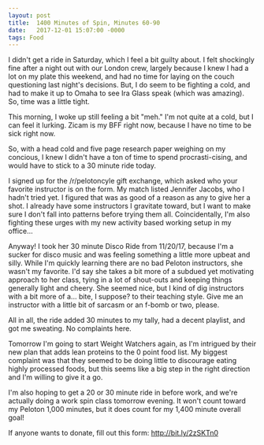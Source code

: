 ```yaml
---
layout: post
title:  1400 Minutes of Spin, Minutes 60-90
date:   2017-12-01 15:07:00 -0000
tags: Food
---
```


I didn't get a ride in Saturday, which I feel a bit guilty about. I felt shockingly fine after a night out with our London crew, largely because I knew I had a lot on my plate this weekend, and had no time for laying on the couch questioning last night's decisions. But, I do seem to be fighting a cold, and had to make it up to Omaha to see Ira Glass speak (which was amazing). So, time was a little tight. 

This morning, I woke up still feeling a bit "meh." I'm not quite at a cold, but I can feel it lurking. Zicam is my BFF right now, because I have no time to be sick right now. 

So, with a head cold and five page research paper weighing on my concious, I knew I didn't have a ton of time to spend procrasti-cising, and would have to stick to a 30 minute ride today.

I signed up for the /r/pelotoncyle gift exchange, which asked who your favorite instructor is on the form. My match listed Jennifer Jacobs, who I hadn't tried yet. I figured that was as good of a reason as any to give her a shot. I already have some instructors I gravitate toward, but I want to make sure I don't fall into patterns before trying them all. Coincidentally, I'm also fighting these urges with my new activity based working setup in my office...

Anyway! I took her 30 minute Disco Ride from 11/20/17, because I'm a sucker for disco music and was feeling something a little more upbeat and silly. While I'm quickly learning there are no bad Peloton instructors, she wasn't my favorite. I'd say she takes a bit more of a subdued yet motivating approach to her class, tying in a lot of shout-outs and keeping things generally light and cheery. She seemed nice, but I kind of dig instructors with a bit more of a... bite, I suppose? to their teaching style. Give me an instructor with a little bit of sarcasm or an f-bomb or two, please. 

All in all, the ride added 30 minutes to my tally, had a decent playlist, and got me sweating. No complaints here. 

Tomorrow I'm going to start Weight Watchers again, as I'm intrigued by their new plan that adds lean proteins to the 0 point food list. My biggest complaint was that they seemed to be doing little to discourage eating highly processed foods, but this seems like a big step in the right direction and I'm willing to give it a go.

I'm also hoping to get a 20 or 30 minute ride in before work, and we're actually doing a work spin class tomorrow evening. It won't count toward my Peloton 1,000 minutes, but it does count for my 1,400 minute overall goal!

If anyone wants to donate, fill out this form: http://bit.ly/2zSKTn0 